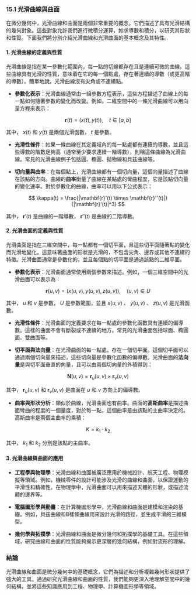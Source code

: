 ### **15.1 光滑曲線與曲面**

在微分幾何中，光滑曲線和曲面是兩個非常重要的概念，它們描述了具有光滑結構的幾何對象。這些對象允許我們進行微積分運算，如求導數和積分，以研究其形狀和性質。下面我們將分別介紹光滑曲線和光滑曲面的基本概念及其特性。

#### **1. 光滑曲線的定義與性質**

光滑曲線是指在某一參數化範圍內，每一點的切線都存在且是連續可微的曲線。這些曲線具有光滑的性質，意味着在它的每一個點處，存在著連續的導數（或更高階的導數）。簡單地說，光滑曲線沒有尖角或不連續點。

- **參數化表示**：光滑曲線通常由一組參數方程表示，這些方程描述了曲線上的每一點如何隨著參數的變化而改變。例如，二維空間中的一條光滑曲線可以用向量方程來表示：

```math
  \mathbf{r}(t) = (x(t), y(t)), \quad t \in [a, b]

```
  其中， $x(t)$  和  $y(t)$  是兩個光滑函數， $t$  是參數。

- **光滑性條件**：如果一條曲線在其定義域內的每一點處都有連續的導數，並且這些導數的階數足夠高（通常至少要求連續一階導數），則稱這條曲線為光滑曲線。常見的光滑曲線例子包括圓、橢圓、拋物線和貝茲曲線等。

- **切向量與曲率**：在每個點上，光滑曲線都有一個切向量，這個向量描述了曲線在該點的方向。曲線的**曲率**衡量了曲線在某點處的彎曲程度，它是該點切向量的變化速率。對於參數化的曲線，曲率可以用以下公式表示：

```math
  \kappa(t) = \frac{|\mathbf{r}'(t) \times \mathbf{r}''(t)|}{|\mathbf{r}'(t)|^3}

```
  其中， $\mathbf{r}'(t)$  是曲線的一階導數， $\mathbf{r}''(t)$  是曲線的二階導數。

#### **2. 光滑曲面的定義與性質**

光滑曲面是指在三維空間中，每一點都有一個切平面，且這些切平面隨著點的變化而光滑地變化。這意味著曲面的形狀是光滑的，不包含尖角、邊界或其他不連續的特徵。光滑曲面通常是參數化的，並且每個點的切平面是通過該點的二維平面。

- **參數化表示**：光滑曲面通常使用兩個參數來描述。例如，一個三維空間中的光滑曲面可以表示為：

```math
  \mathbf{r}(u, v) = (x(u, v), y(u, v), z(u, v)), \quad (u, v) \in U

```
  其中， $u$  和  $v$  是參數， $U$  是參數範圍，並且  $x(u, v)$ 、 $y(u, v)$ 、 $z(u, v)$  是光滑函數。

- **光滑性條件**：光滑曲面的定義要求在每一點處的參數化函數具有連續的偏導數。這樣的曲面不會有斷裂或不連續的地方。常見的光滑曲面包括球面、橢圓面、雙曲面等。

- **切平面與法向量**：在光滑曲面的每一點處，存在一個切平面。這個切平面可以通過兩個切向量來描述，這些切向量是參數化函數的偏導數。光滑曲面的**法向量**是與切平面垂直的向量，且可以由兩個切向量的外積得到：

```math
  \mathbf{N}(u, v) = \mathbf{r}_u(u, v) \times \mathbf{r}_v(u, v)

```
  其中， $\mathbf{r}_u(u, v)$  和  $\mathbf{r}_v(u, v)$  是曲面在  $u$  和  $v$  方向上的偏導數。

- **曲率與形狀分析**：類似於曲線，光滑曲面也有曲率。曲面的**高斯曲率**是描述曲面彎曲的程度的一個量度，對於每一點，這個曲率是由該點的主曲率決定的。高斯曲率是兩個主曲率的乘積：

```math
  K = k_1 \cdot k_2

```
  其中， $k_1$  和  $k_2$  分別是該點的主曲率。

#### **3. 光滑曲線與曲面的應用**

- **工程學與物理學**：光滑曲線和曲面被廣泛應用於機械設計、航天工程、物理模擬等領域。例如，機械零件的設計可能涉及光滑的曲線和曲面，以保證運動的平滑性和精確性。在物理學中，光滑曲面可以用來描述天體的形狀，或描述流體的邊界等。

- **電腦圖形學與動畫**：在計算機圖形學中，光滑曲線和曲面是建模和渲染的基礎。例如，貝茲曲線和B樣條曲線用來設計光滑的路徑，並生成平滑的三維模型。

- **幾何學與拓撲學**：光滑曲線和曲面是微分幾何和拓撲學的基礎工具。在這些領域，研究曲線和曲面的性質能夠揭示更深層的幾何結構，例如對流形的理解。

### **結論**

光滑曲線和曲面是微分幾何中的基礎概念，它們為描述和分析複雜幾何形狀提供了強大的工具。通過研究光滑曲線和曲面的性質，我們能夠更深入地理解空間中的幾何結構，並將這些知識應用到工程、物理學、計算機圖形學等領域。